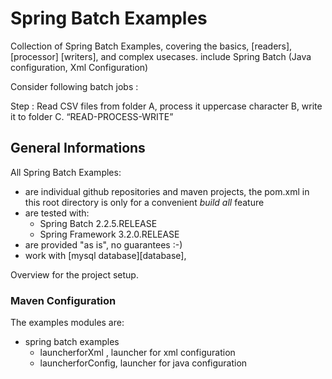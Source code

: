 # Spring Batch Examples

Collection of Spring Batch Examples, covering the basics, [readers], [processor] [writers], and complex usecases.
include Spring Batch (Java configuration, Xml Configuration) 


Consider following batch jobs :

Step  : Read CSV files from folder A, process it uppercase character B, write it to folder C. “READ-PROCESS-WRITE”


## General Informations

All Spring Batch Examples:

* are individual github repositories and maven projects, the pom.xml in this root directory is only for a convenient _build all_ feature
* are tested with:
  * Spring Batch 2.2.5.RELEASE
  * Spring Framework 3.2.0.RELEASE
* are provided "as is", no guarantees :-)
* work with [mysql database][database], 

Overview for the project setup.

### Maven Configuration

The examples modules are:

* spring batch examples 
    * launcherforXml , launcher for xml configuration 
    * launcherforConfig, launcher for java configuration 


